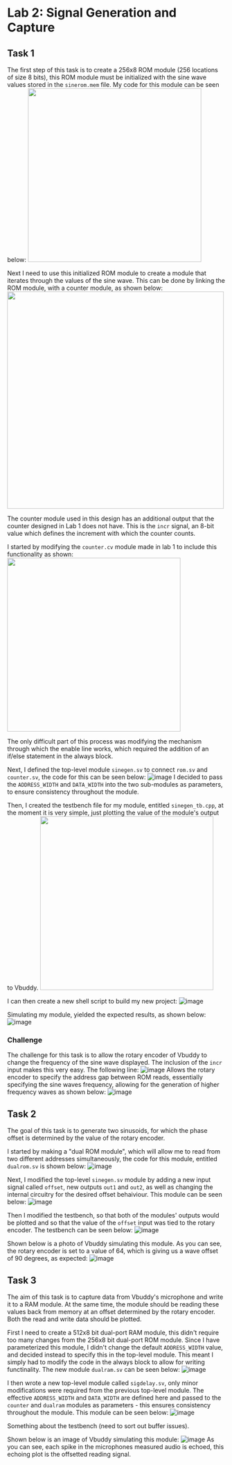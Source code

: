# Lab 2: Signal Generation and Capture

## Task 1
The first step of this task is to create a 256x8 ROM module (256 locations of size 8 bits), this ROM module must be initialized with the sine wave values stored in the ```sinerom.mem``` file.
My code for this module can be seen below:
<img src = "https://github.com/tobybrowne/Lab2-SigGen/assets/135706062/2bc6c0da-f5a0-4a42-89c9-3e60c49c31a0" width="400">

Next I need to use this initialized ROM module to create a module that iterates through the values of the sine wave.
This can be done by linking the ROM module, with a counter module, as shown below:
<img src = "https://github.com/tobybrowne/Lab2-SigGen/assets/135706062/ebf66d2e-f1ce-4803-9853-e99e53227b97" width="500">

The counter module used in this design has an additional output that the counter designed in Lab 1 does not have.
This is the ```incr``` signal, an 8-bit value which defines the increment with which the counter counts.

I started by modifying the ```counter.cv``` module made in lab 1 to include this functionality as shown:
<img src = "https://github.com/tobybrowne/Lab2-SigGen/assets/135706062/e07388ce-bbc6-4cb4-a34b-dedaea423990" width="400">


The only difficult part of this process was modifying the mechanism through which the enable line works, which required the addition of an if/else statement in the always block.

Next, I defined the top-level module ```sinegen.sv``` to connect ```rom.sv``` and ```counter.sv```, the code for this can be seen below:
![image](https://github.com/tobybrowne/Lab2-SigGen/assets/135706062/e5fba24e-2189-4165-ade9-7071271b0d8d)
I decided to pass the ```ADDRESS_WIDTH``` and ```DATA_WIDTH``` into the two sub-modules as parameters, to ensure consistency throughout the module.


Then, I created the testbench file for my module, entitled ```sinegen_tb.cpp```, at the moment it is very simple, just plotting the value of the module's output to Vbuddy.
<img src="https://github.com/tobybrowne/Lab2-SigGen/assets/135706062/b0921792-9f34-4b77-9559-3c3ffd4d4f5e" width="400">

I can then create a new shell script to build my new project:
![image](https://github.com/tobybrowne/Lab2-SigGen/assets/135706062/23212131-8731-4daf-9207-7cbbfbd99c5c)

Simulating my module, yielded the expected results, as shown below:
![image](https://github.com/tobybrowne/Lab2-SigGen/assets/135706062/8215a0d5-113f-4bf8-aa32-107d3857f388)

### Challenge
The challenge for this task is to allow the rotary encoder of Vbuddy to change the frequency of the sine wave displayed.
The inclusion of the ```incr``` input makes this very easy.
The following line:
![image](https://github.com/tobybrowne/Lab2-SigGen/assets/135706062/d2e2abab-5b62-48bd-83b5-a97a0d6975d8)
Allows the rotary encoder to specify the address gap between ROM reads, essentially specifying the sine waves frequency, allowing for the generation of higher frequency waves as shown below:
![image](https://github.com/tobybrowne/Lab2-SigGen/assets/135706062/1dc6f02f-001b-4856-a6d1-7cc5b288b891)

## Task 2
The goal of this task is to generate two sinusoids, for which the phase offset is determined by the value of the rotary encoder.

I started by making a "dual ROM module", which will allow me to read from two different addresses simultaneously, the code for this module, entitled ```dualrom.sv``` is shown below:
![image](https://github.com/tobybrowne/Lab2-SigGen/assets/135706062/00e815e9-5079-451a-8d7a-c194cd75ed4a)

Next, I modified the top-level ```sinegen.sv``` module by adding a new input signal called ```offset```, new outputs ```out1``` and ```out2```, as well as changing the internal circuitry for the desired offset behaiviour.
This module can be seen below:
![image](https://github.com/tobybrowne/Lab2-SigGen/assets/135706062/4bd3b9b4-786d-436c-9a2d-2d06f8729b25)


Then I modified the testbench, so that both of the modules' outputs would be plotted and so that the value of the ```offset``` input was tied to the rotary encoder. The testbench can be seen below:
![image](https://github.com/tobybrowne/Lab2-SigGen/assets/135706062/de041ad8-8319-4a54-8a5a-9786b99308d0)

Shown below is a photo of Vbuddy simulating this module. As you can see, the rotary encoder is set to a value of 64, which is giving us a wave offset of 90 degrees, as expected:
![image](https://github.com/tobybrowne/Lab2-SigGen/assets/135706062/17875a0e-9c5f-4d71-848e-2767f24d2443)

## Task 3
The aim of this task is to capture data from Vbuddy's microphone and write it to a RAM module. At the same time, the module should be reading these values back from memory at an offset determined by the rotary encoder.
Both the read and write data should be plotted.

First I need to create a 512x8 bit dual-port RAM module, this didn't require too many changes from the 256x8 bit dual-port ROM module.
Since I have parameterized this module, I didn't change the default ```ADDRESS_WIDTH``` value, and decided instead to specify this in the top-level module. This meant I simply had to modify the code in the always block to allow for writing functinality.
The new module ```dualram.sv``` can be seen below:
![image](https://github.com/tobybrowne/Lab2-SigGen/assets/135706062/a311eb44-377a-46bd-aea6-de6d801f5a9e)

I then wrote a new top-level module called ```sigdelay.sv```, only minor modifications were required from the previous top-level module.
The effective ```ADDRESS_WIDTH``` and ```DATA_WIDTH``` are defined here and passed to the ```counter``` and ```dualram``` modules as parameters - this ensures consistency throughout the module.
This module can be seen below:
![image](https://github.com/tobybrowne/Lab2-SigGen/assets/135706062/a32829a5-c8b3-4997-adde-cd57a1e73c42)

Something about the testbench (need to sort out buffer issues).

Shown below is an image of Vbuddy simulating this module:
![image](https://github.com/tobybrowne/Lab2-SigGen/assets/135706062/7df269c5-e9a9-4a65-aba8-0c272aa2d6be)
As you can see, each spike in the microphones measured audio is echoed, this echoing plot is the offsetted reading signal.




































